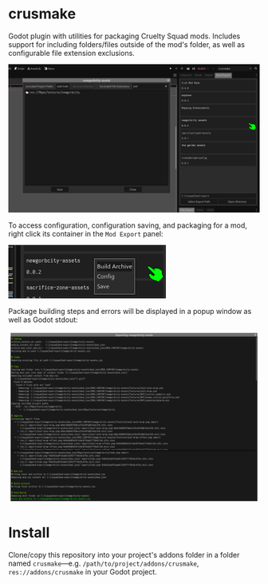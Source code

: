 # crusmake

Godot plugin with utilities for packaging Cruelty Squad mods. Includes support for including folders/files outside of the mod's folder, as well as configurable file extension exclusions.

![config-panel](./media/README-01.png)

To access configuration, configuration saving, and packaging for a mod, right click its container in the `Mod Export` panel:

![actions-context-menu](./media/README-context-menu.png)

Package building steps and errors will be displayed in a popup window as well as Godot stdout:

![build-output](./media/README-build-output.png)

# Install

Clone/copy this repository into your project's addons folder in a folder named `crusmake`—e.g. `/path/to/project/addons/crusmake`, `res://addons/crusmake` in your Godot project.